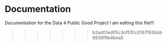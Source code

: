 # Documentation
Documentation for the Data 4 Public Good Project
I am editing this file!!!
>>>>>>> b2ad01ed05c3cf510c0167f83bbb9839f9e4bea5
